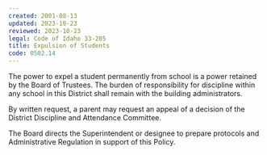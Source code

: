 ```yaml
---
created: 2001-08-13
updated: 2023-10-23
reviewed: 2023-10-23
legal: Code of Idaho 33-205
title: Expulsion of Students
code: 0502.14
---
```


The power to expel a student permanently from school is a power retained by the Board of Trustees. The burden of responsibility for discipline within any school in this District shall remain with the building administrators.

By written request, a parent may request an appeal of a decision of the District Discipline and Attendance Committee.

The Board directs the Superintendent or designee to prepare protocols and Administrative Regulation in support of this Policy.
